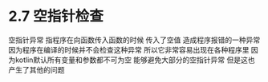 # 2.7 空指针检查

空指针异常 指程序在向函数传入函数的时候 传入了空值 造成程序报错的一种异常 因为程序在编译的时候并不会检查这种异常 所以它非常容易出现在各种程序里 因为kotlin默认所有变量和参数都不可为空 能够避免大部分的空指针异常 但是这也产生了其他的问题
